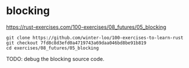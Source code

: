 # blocking

https://rust-exercises.com/100-exercises/08_futures/05_blocking

```shell
git clone https://github.com/winter-loo/100-exercises-to-learn-rust
git checkout 7fd8c8d3efd0a4719743a69daa046bd8be91b819
cd exercises/08_futures/05_blocking
```

TODO: debug the blocking source code.
